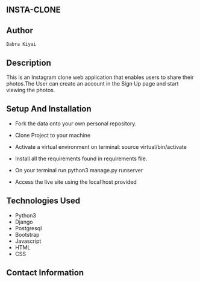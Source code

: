 ## INSTA-CLONE

## Author
    
    Babra Kiyai

## Description

This is an Instagram clone web application that enables users to share their photos.The User can create an account in the Sign Up page and start viewing the photos.

## Setup And Installation

* Fork the data onto your own personal repository.
* Clone Project to your machine
         

* Activate a virtual environment on terminal: source virtual/bin/activate
* Install all the requirements found in requirements file.
* On your terminal run python3 manage.py runserver
* Access the live site using the local host provided

## Technologies Used

* Python3
* Django 
* Postgresql
* Bootstrap
* Javascript
* HTML
* CSS

## Contact Information
